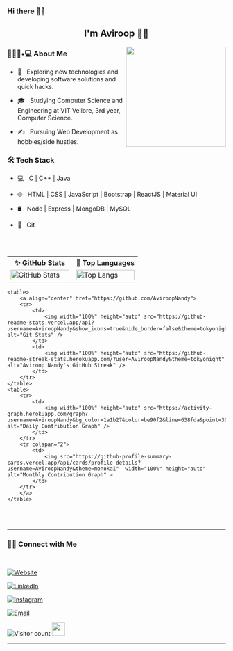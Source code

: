 ### Hi there 👋🏽
<h2 align="center"> I'm Aviroop ✌🏽</h2>

<img align='right' src="https://media.giphy.com/media/M9gbBd9nbDrOTu1Mqx/giphy.gif" width="230">

<h3> 👨🏽‍💻•💻 About Me </h3>



- 🤔 &nbsp; Exploring new technologies and developing software solutions and quick hacks.

- 🎓 &nbsp; Studying Computer Science and Engineering at VIT Vellore, 3rd year, Computer Science.

- ✍️ &nbsp; Pursuing Web Development as hobbies/side hustles.



<h3>🛠 Tech Stack</h3>



- 💻 &nbsp; C | C++ | Java

- 🌐 &nbsp; HTML | CSS | JavaScript | Bootstrap | ReactJS | Material UI

- 🛢 &nbsp; Node | Express | MongoDB | MySQL

- 🔧 &nbsp; Git

<!--

- 🖥 &nbsp; Illustrator| Photoshop | InDesign

-->

<!--

<h3>🛠 To Learn</h3>

- 🔧 &nbsp; AWS | Docker🐳 | flask

<hr>

-->

<br/><br/>
<!--
[![Aviroop's GitHub Stats](https://github-readme-stats.vercel.app/api?username=AviroopNandy&show_icons=true)](https://github.com/AviroopNandy)

<br/>

<br/>

<img src="https://github.com/nirala69/nirala69/blob/master/70804f7e25b11f29db904f2fa7b4cd9d.gif" width="350" align='right'>

![Top Langs](https://github-readme-stats.vercel.app/api/top-langs/?username=AviroopNandy&show_icons=true)

-->

<table tableborder=0>
	<tr>		
		<th width="50%"><a align="center" href="https://github.com/AviroopNandy?tab=overview#year-list-container">✨ GitHub Stats</a></th>
		<th width="50%"><a align="center" href="https://github.com/AviroopNandy?tab=repositories">🌟 Top Languages</a></th>
	</tr>
	<tr>
		<td>					
			<img width="100%" height="auto" src="https://github-readme-stats.vercel.app/api?username=AviroopNandy&show_icons=true&layout=compact&theme=tokyonight)](https://github.com/AviroopNandy)" alt="GitHub Stats" />
		</td>
		<td>
			<img width="100%" height="auto" src="https://github-readme-stats.vercel.app/api/top-langs/?username=AviroopNandy&layout=compact&theme=tokyonight" alt="Top Langs" />
		</td>
	</tr>
	</a>
</table>

<!-- <details> -->
<!-- 	<summary><strong> 🌟 GitHub Stats </strong></summary> -->
	<table>
		<a align="center" href="https://github.com/AviroopNandy">
		<tr>
			<td>					
				<img width="100%" height="auto" src="https://github-readme-stats.vercel.app/api?username=AviroopNandy&show_icons=true&hide_border=false&theme=tokyonight&count_private=true&include_all_commits=false" alt="Git Stats" />
			</td>
			<td>
				<img width="100%" height="auto" src="https://github-readme-streak-stats.herokuapp.com/?user=AviroopNandy&theme=tokyonight" alt="Aviroop Nandy's GitHub Streak" />
			</td>
		</tr>
	</table>
	<table>
		<tr>
			<td>
				<img width="100%" height="auto" src="https://activity-graph.herokuapp.com/graph?username=AviroopNandy&bg_color=1a1b27&color=be90f2&line=638fda&point=35aea1&area=true" alt="Daily Contribution Graph" />
			</td>
		</tr>
		<tr colspan="2">
			<td>
				<img src="https://github-profile-summary-cards.vercel.app/api/cards/profile-details?username=AviroopNandy&theme=monokai"  width="100%" height="auto"  alt="Monthly Contribution Graph" >
			</td>
		</tr>
		</a>
	</table>
<!-- </details> -->

<br><br>



<hr>



<h3> 🤝🏽 Connect with Me </h3>

<br>



<p align="center">

<a href="https://aviroopnandy.vercel.app/"><img alt="Website" src="https://img.shields.io/badge/shivammalpani.netlify.app-black?style=flat-square&logo=google-chrome"></a>

<a href="https://www.linkedin.com/in/shivam-malpani-47a379198/"><img alt="LinkedIn" src="https://img.shields.io/badge/LinkedIn-Shivam%20Malpani-blue?style=flat-square&logo=linkedin"></a>

<a href="https://www.instagram.com/i__disbalance/"><img alt="Instagram" src="https://img.shields.io/badge/Instagram-i__disbalance-black?style=flat-square&logo=instagram"></a>

<a href="mailto:shivammalpani111@gmail.com"><img alt="Email" src="https://img.shields.io/badge/Email-shivammalpani111@gmail.com-blue?style=flat-square&logo=gmail"></a>

</p>





![Visitor count](https://visitor-badge.laobi.icu/badge?page_id=AviroopNandy.AviroopNandy)   <img src="https://media.giphy.com/media/dxn6fRlTIShoeBr69N/giphy.gif" width="30">





<hr>


